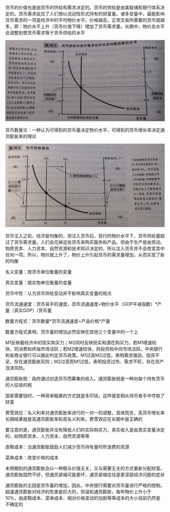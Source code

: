 货币的价值也是由货币的供给和需求决定的。货币的供给是由美联储和银行体系决定的。货币需求反应了人们想以流动性形式持有的财富量。诸多变量中，最能影响货币需求的一项是经济中的平均物价水平。价格越高，正常交易所需要的货币就越多，即：物价水平上升（货币价值下降）增加了货币需求量。长期中，物价总水平会调整到使货币需求等于货币供给的水平

![WechatIMG2](./WechatIMG2.jpeg)

货币数量论：一种认为可得到的货币量决定物价水平，可得到的货币增长率决定通货膨胀率的理论

![WechatIMG3](./WechatIMG3.jpeg)

货币注入之前，经济是均衡的，但注入货币后，现行的物价水平下，货币供给量超过了货币需求量。人们会花掉这些货币来购买服务和产品，但由于生产是由劳动、物质资本、人力资本、自然资源和技术知识决定的，所以注入货币并不会改变其中任何一项。所以，物价就上升了，物价上升引起货币的需求量增加，从而实现了新的均衡

名义变量：按货币单位衡量的变量

真实变量：按实物单位衡量的变量

货币中性：认为货币供给变动并不影响真实变量的观点

货币流通速度：货币易手的速度，货币流通速度=物价水平（GDP平减指数）\*产量（真实GDP）/货币量

数量方程式：货币数量\*货币流通速度=产品价格\*产量

数量方程式表明，货币量的增加必然反映在其他三个变量中的一个上

M1反映着经济中的现实购买力；M2同时反映现实和潜在购买力。若M1增速较快，则消费和终端市场活跃；若M2增速较快，则投资和中间市场活跃。中央银行和各商业银行可以据此判定货币政策。M1过高M2过低，表明需求强劲、投资不足，存在通货膨胀风险；M2过高而M1过低，表明投资过热、需求不旺，存在资产泡沫风险。

通货膨胀税：政府通过创造货币而筹集的收入。通货膨胀税是一种向每个持有货币的人征收的税

国家需要钱时，一种简单粗暴的方式就是多印钱，这样就变相从持币者手中夺取了财富

费雪效应：名义利率对通货膨胀率进行的一对一的调整。具体而言，高货币增长率长期结果就是高通货膨胀率和高名义利率。费雪效应在长期中是正确的

要注意的是，通货膨胀并没有降低人们的实际购买力，真实收入是由真实变量决定的，如物质资本、人力资本、自然资源等等

皮鞋成本：当通货膨胀鼓励人们减少货币持有量时所浪费的资源

菜单成本：改变价格的成本

未预期到的通货膨胀会以一种既与价值无关，又与需要无关的方式重新分配财富。通货膨胀固然不好，但通货紧缩可能更坏，通货紧缩往往是更深层经济问题的症状

通货膨胀的主因是货币量的增加，因此，中央银行需要对货币量进行严格的控制。超速通货膨胀对经济的危害是巨大的，但温和通货膨胀，每年物价上升小于10%，由皮鞋成本、菜单成本、相对价格变动的加剧等等成本的大小目前仍然是不确定的

